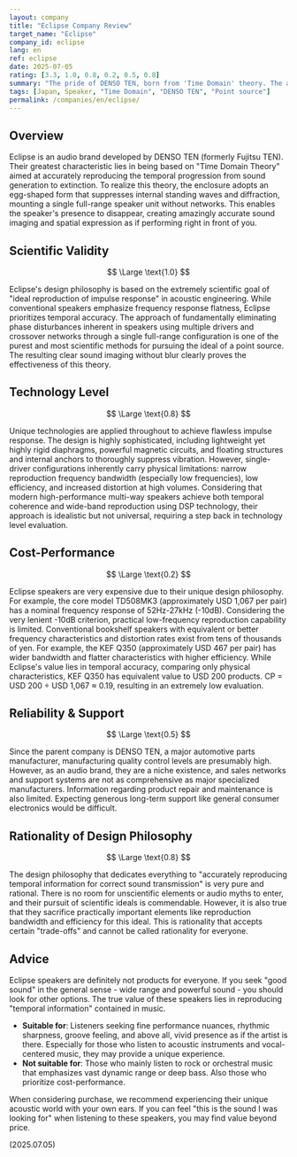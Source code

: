 ```yaml
---
layout: company
title: "Eclipse Company Review"
target_name: "Eclipse"
company_id: eclipse
lang: en
ref: eclipse
date: 2025-07-05
rating: [3.3, 1.0, 0.8, 0.2, 0.5, 0.8]
summary: "The pride of DENSO TEN, born from 'Time Domain' theory. The amazingly accurate sound imaging and time-axis representation from an egg-shaped enclosure and single driver is unique. Their ability to vividly reproduce music groove and performance nuances is remarkable, but they also have physical constraints of narrow reproduction bandwidth and low efficiency. Their pursuit of scientific ideals is commendable, but cost-performance is extremely low due to high prices. This is a brand for enthusiastic fans who can understand specific values."
tags: [Japan, Speaker, "Time Domain", "DENSO TEN", "Point source"]
permalink: /companies/en/eclipse/
---
```


## Overview

Eclipse is an audio brand developed by DENSO TEN (formerly Fujitsu TEN). Their greatest characteristic lies in being based on "Time Domain Theory" aimed at accurately reproducing the temporal progression from sound generation to extinction. To realize this theory, the enclosure adopts an egg-shaped form that suppresses internal standing waves and diffraction, mounting a single full-range speaker unit without networks. This enables the speaker's presence to disappear, creating amazingly accurate sound imaging and spatial expression as if performing right in front of you.

## Scientific Validity

$$ \Large \text{1.0} $$

Eclipse's design philosophy is based on the extremely scientific goal of "ideal reproduction of impulse response" in acoustic engineering. While conventional speakers emphasize frequency response flatness, Eclipse prioritizes temporal accuracy. The approach of fundamentally eliminating phase disturbances inherent in speakers using multiple drivers and crossover networks through a single full-range configuration is one of the purest and most scientific methods for pursuing the ideal of a point source. The resulting clear sound imaging without blur clearly proves the effectiveness of this theory.

## Technology Level

$$ \Large \text{0.8} $$

Unique technologies are applied throughout to achieve flawless impulse response. The design is highly sophisticated, including lightweight yet highly rigid diaphragms, powerful magnetic circuits, and floating structures and internal anchors to thoroughly suppress vibration. However, single-driver configurations inherently carry physical limitations: narrow reproduction frequency bandwidth (especially low frequencies), low efficiency, and increased distortion at high volumes. Considering that modern high-performance multi-way speakers achieve both temporal coherence and wide-band reproduction using DSP technology, their approach is idealistic but not universal, requiring a step back in technology level evaluation.

## Cost-Performance

$$ \Large \text{0.2} $$

Eclipse speakers are very expensive due to their unique design philosophy. For example, the core model TD508MK3 (approximately USD 1,067 per pair) has a nominal frequency response of 52Hz-27kHz (-10dB). Considering the very lenient -10dB criterion, practical low-frequency reproduction capability is limited. Conventional bookshelf speakers with equivalent or better frequency characteristics and distortion rates exist from tens of thousands of yen. For example, the KEF Q350 (approximately USD 467 per pair) has wider bandwidth and flatter characteristics with higher efficiency. While Eclipse's value lies in temporal accuracy, comparing only physical characteristics, KEF Q350 has equivalent value to USD 200 products. CP = USD 200 ÷ USD 1,067 ≈ 0.19, resulting in an extremely low evaluation.

## Reliability & Support

$$ \Large \text{0.5} $$

Since the parent company is DENSO TEN, a major automotive parts manufacturer, manufacturing quality control levels are presumably high. However, as an audio brand, they are a niche existence, and sales networks and support systems are not as comprehensive as major specialized manufacturers. Information regarding product repair and maintenance is also limited. Expecting generous long-term support like general consumer electronics would be difficult.

## Rationality of Design Philosophy

$$ \Large \text{0.8} $$

The design philosophy that dedicates everything to "accurately reproducing temporal information for correct sound transmission" is very pure and rational. There is no room for unscientific elements or audio myths to enter, and their pursuit of scientific ideals is commendable. However, it is also true that they sacrifice practically important elements like reproduction bandwidth and efficiency for this ideal. This is rationality that accepts certain "trade-offs" and cannot be called rationality for everyone.

## Advice

Eclipse speakers are definitely not products for everyone. If you seek "good sound" in the general sense - wide range and powerful sound - you should look for other options. The true value of these speakers lies in reproducing "temporal information" contained in music.

- **Suitable for**: Listeners seeking fine performance nuances, rhythmic sharpness, groove feeling, and above all, vivid presence as if the artist is there. Especially for those who listen to acoustic instruments and vocal-centered music, they may provide a unique experience.
- **Not suitable for**: Those who mainly listen to rock or orchestral music that emphasizes vast dynamic range or deep bass. Also those who prioritize cost-performance.

When considering purchase, we recommend experiencing their unique acoustic world with your own ears. If you can feel "this is the sound I was looking for" when listening to these speakers, you may find value beyond price.

(2025.07.05)